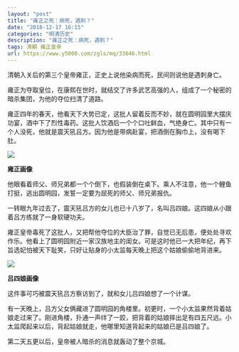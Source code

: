 ```yaml
---
layout: "post"
title: "雍正之死：病死，遇刺？"
date: "2018-12-17 16:15"
categories: "明清历史"
description: "雍正之死：病死，遇刺？"
tags: 清朝 雍正皇帝
url: https://www.y5000.com/zgls/mq/33646.html
---
```






清朝入关后的第三个皇帝雍正，正史上说他染病而死，民间则说他是遇刺身亡。

雍正为夺取皇位，在康熙在世时，就结交了许多武艺高强的人，组成了一个秘密的暗杀集团，为他的夺位扫清了道路。

雍正四年的春天，他看天下大势已定，这批人留着反而不妙，就在圆明园里大摆庆功宴，酒中下了烈性毒药。这批人饮酒后一个个口吐鲜血，气绝身亡。其中只有一个人没死，他就是震天犼吕方。因为他是带病赴宴，把酒倒在胸巾上，没有喝下肚。

![](https://img.y5000.com/uploads/allimg/180926/14-1P926142335321.jpg)

**雍正画像**

他眼看着师父、师兄弟都一个个倒下，也假装倒在桌下。乘人不注意，他一个鲤鱼打挺，逃出圆明园，发誓一定要为屈死的师父、师兄弟报仇。

一转眼九年过去了，震天犼吕方的女儿也已十八岁了，名叫吕四娘。这四娘从小跟着吕方练就了一身软硬功夫。

雍正皇帝毒死了这批人，又把帮他夺位的大臣治了罪，自觉已无后患，便处处寻欢作乐。他看上了圆明园附近一家汉族地主的闺女。可是这时他已一大把年纪，再下旨选妃怕被天下耻笑，只好让贴身的小太监每天晚上把这个姑娘偷偷地背进来。

![](https://img.y5000.com/uploads/allimg/180926/14-1P9261423464L.jpg)

**吕四娘画像**

这件事可巧被震天犼吕方察访到了，就和女儿吕四娘想了一个计谋。

有一天晚上，吕方父女俩藏进了圆明园的角楼里。初更时，一个小太监果然背着姑娘走过来了。刚进角楼，扑通一声绊了一跤，把背着的姑娘摔出足有四五尺远。小太监爬起来以后，背起姑娘就走，他哪里知道背起来的姑娘已是吕四娘了。

第二天五更以后，皇帝被人暗杀的消息就轰动了整个京城。
